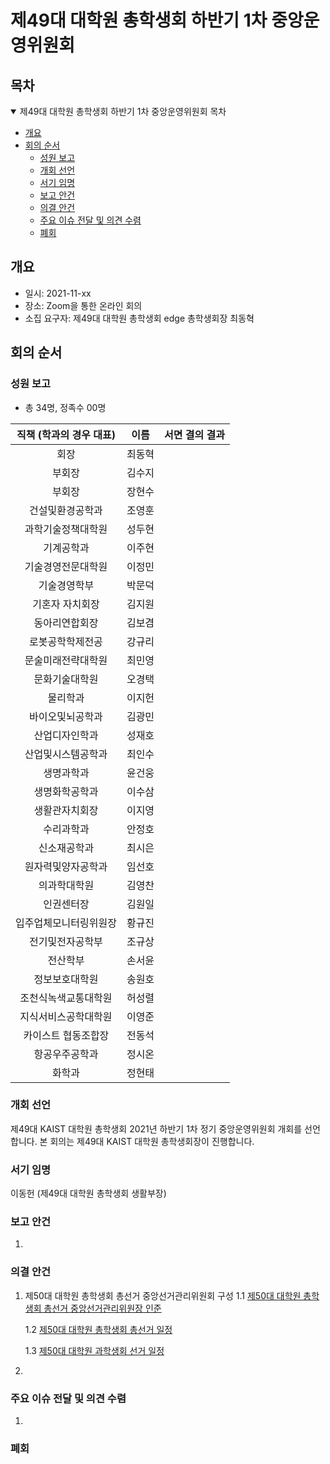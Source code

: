 제49대 대학원 총학생회 하반기 1차 중앙운영위원회 
===

## 목차

<details open>
<summary>제49대 대학원 총학생회 하반기 1차 중앙운영위원회 목차</summary>
  
- [개요](#개요) 
- [회의 순서](#회의-순서) 
	- [성원 보고](#성원-보고) 
	- [개회 선언](#개회-선언) 
	- [서기 임명](#서기-임명) 
	- [보고 안건](#보고-안건) 
	- [의결 안건](#의결-안건) 
	- [주요 이슈 전달 및 의견 수렴](#주요-이슈-전달-및-의견-수렴) 
	- [폐회](#폐회) 
</details>

## 개요 
- 일시: 2021-11-xx
- 장소: Zoom을 통한 온라인 회의
- 소집 요구자: 제49대 대학원 총학생회 edge 총학생회장 최동혁 

## 회의 순서
### 성원 보고
- 총 34명, 정족수 00명  

| 직책 (학과의 경우 대표) | 이름 | 서면 결의 결과 | 
|:---:|:---:|:---:|
| 회장 | 최동혁 | | 
| 부회장 | 김수지 | | 
| 부회장 | 장현수 | | 
| 건설및환경공학과 | 조영훈 | | 
| 과학기술정책대학원 | 성두현 | | 
| 기계공학과 | 이주현 | | 
| 기술경영전문대학원 | 이정민 | | 
| 기술경영학부 | 박문덕 | | 
| 기혼자 자치회장 | 김지원 | | 
| 동아리연합회장 | 김보겸 | | 
| 로봇공학학제전공 | 강규리 | | 
| 문술미래전략대학원 | 최민영 | | 
| 문화기술대학원 | 오경택 | | 
| 물리학과 | 이지헌 | | 
| 바이오및뇌공학과 | 김광민 | | 
| 산업디자인학과 | 성재호 | | 
| 산업및시스템공학과 | 최인수 | | 
| 생명과학과 | 윤건웅 | | 
| 생명화학공학과 | 이수삼 | | 
| 생활관자치회장 | 이지영 | | 
| 수리과학과 | 안정호 | | 
| 신소재공학과 | 최시은 | | 
| 원자력및양자공학과 | 임선호 | | 
| 의과학대학원 | 김영찬 | | 
| 인권센터장 | 김원일 | | 
| 입주업체모니터링위원장 | 황규진 | | 
| 전기및전자공학부 | 조규상 | | 
| 전산학부 | 손서윤 | | 
| 정보보호대학원 | 송원호 | | 
| 조천식녹색교통대학원 | 허성렬 | | 
| 지식서비스공학대학원 | 이영준 | | 
| 카이스트 협동조합장 | 전동석 | | 
| 항공우주공학과 | 정시온 | | 
| 화학과 | 정현태 | | 

### 개회 선언
제49대 KAIST 대학원 총학생회 2021년 하반기 1차 정기 중앙운영위원회 개회를 선언합니다. 본 회의는 제49대 KAIST 대학원 총학생회장이 진행합니다.

### 서기 임명
이동헌 (제49대 대학원 총학생회 생활부장) 

### 보고 안건
1. 

### 의결 안건
1. 제50대 대학원 총학생회 총선거 중앙선거관리위원회 구성
	1.1 [제50대 대학원 총학생회 총선거 중앙선거관리위원장 인준](의결안건/제50대-대학원-총학생회-총선거-중앙선거관리위원장-인준.md)

	1.2 [제50대 대학원 총학생회 총선거 일정](의결안건/제50대-대학원-총학생회-총선거-일정.md)

	1.3 [제50대 대학원 과학생회 선거 일정](의결안건/제50대-대학원-과학생회-선거-일정.md)

2.   


### 주요 이슈 전달 및 의견 수렴
1. 

### 폐회
